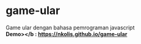 # game-ular

Game ular dengan bahasa pemrograman javascript\
<b>Demo></b : https://nkolis.github.io/game-ular
